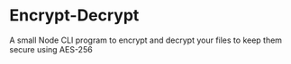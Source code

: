 # Encrypt-Decrypt
A small Node CLI program to encrypt and decrypt your files to keep them secure using AES-256
